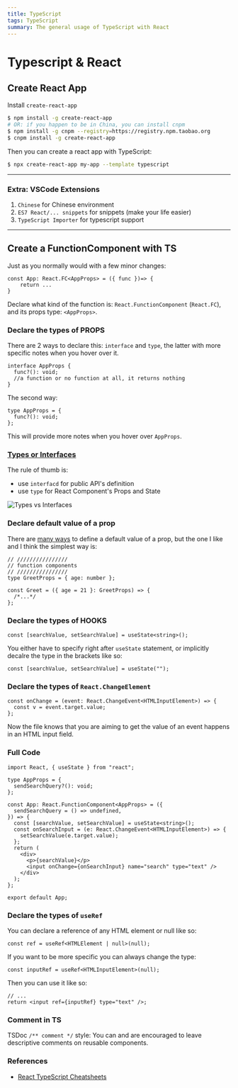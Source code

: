 ```yaml
---
title: TypeScript
tags: TypeScript
summary: The general usage of TypeScript with React
---
```


# Typescript & React

## Create React App

Install `create-react-app`

```bash
$ npm install -g create-react-app
# OR: if you happen to be in China, you can install cnpm
$ npm install -g cnpm --registry=https://registry.npm.taobao.org
$ cnpm install -g create-react-app
```

Then you can create a react app with TypeScript:

```bash
$ npx create-react-app my-app --template typescript
```

---

### Extra: VSCode Extensions

1. `Chinese` for Chinese environment
2. `ES7 React/... snippets` for snippets (make your life easier)
3. `TypeScript Importer` for typescript support

---

## Create a FunctionComponent with TS

Just as you normally would with a few minor changes:

```tsx
const App: React.FC<AppProps> = ({ func })=> {
    return ...
}
```

Declare what kind of the function is: `React.FunctionComponent` (`React.FC`), and its props type: `<AppProps>`.

### Declare the types of PROPS

There are 2 ways to declare this: `interface` and `type`, the latter with more specific notes when you hover over it.

```tsx
interface AppProps {
  func?(): void;
  //a function or no function at all, it returns nothing
}
```

The second way:

```tsx
type AppProps = {
  func?(): void;
};
```

This will provide more notes when you hover over `AppProps`.

### [Types or Interfaces](https://react-typescript-cheatsheet.netlify.app/docs/basic/getting-started/types_or_interfaces)

The rule of thumb is:

- use `interfacd` for public API's definition
- use `type` for React Component's Props and State

![Types vs Interfaces](https://pbs.twimg.com/media/DwV-oOsXcAIct2q.jpg)

### Declare default value of a prop

There are [many ways](https://react-typescript-cheatsheet.netlify.app/docs/basic/getting-started/default_props) to define a default value of a prop, but the one I like and I think the simplest way is:

```tsx
// ////////////////
// function components
// ////////////////
type GreetProps = { age: number };

const Greet = ({ age = 21 }: GreetProps) => {
  /*...*/
};
```

### Declare the types of HOOKS

```tsx
const [searchValue, setSearchValue] = useState<string>();
```

You either have to specify right after `useState` statement, or implicitly decalre the type in the brackets like so:

```tsx
const [searchValue, setSearchValue] = useState("");
```

### Declare the types of `React.ChangeElement`

```tsx
const onChange = (event: React.ChangeEvent<HTMLInputElement>) => {
  const v = event.target.value;
};
```

Now the file knows that you are aiming to get the value of an event happens in an HTML input field.

### Full Code

```tsx
import React, { useState } from "react";

type AppProps = {
  sendSearchQuery?(): void;
};

const App: React.FunctionComponent<AppProps> = ({
  sendSearchQuery = () => undefined,
}) => {
  const [searchValue, setSearchValue] = useState<string>();
  const onSearchInput = (e: React.ChangeEvent<HTMLInputElement>) => {
    setSearchValue(e.target.value);
  };
  return (
    <div>
      <p>{searchValue}</p>
      <input onChange={onSearchInput} name="search" type="text" />
    </div>
  );
};

export default App;
```

### Declare the types of `useRef`

You can declare a reference of any HTML element or null like so:

```tsx
const ref = useRef<HTMLElement | null>(null);
```

If you want to be more specific you can always change the type:

```tsx
const inputRef = useRef<HTMLInputElement>(null);
```

Then you can use it like so:

```tsx
// ...
return <input ref={inputRef} type="text" />;
```

### Comment in TS

TSDoc `/** comment */` style: You can and are encouraged to leave descriptive comments on reusable components.

### References

- [React TypeScript Cheatsheets](https://react-typescript-cheatsheet.netlify.app/)
